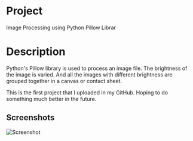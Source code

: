 
# Project

Image Processing using Python Pillow Librar
# Description

Python's Pillow library is used to process an image file. The brightness of the image is varied. And all the images with different brightness are grouped together in a canvas or contact sheet.

This is the first project that I uploaded in my GitHub. Hoping to do something much better in the future.


## Screenshots

![Screenshot](https://imgur.com/gallery/lovely-doggo-n1E2Wdm)

